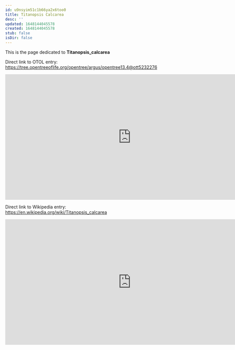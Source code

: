 ```yaml
---
id: u9nsyim51c1b66ya2x6too0
title: Titanopsis Calcarea
desc: ''
updated: 1648144045578
created: 1648144045578
stub: false
isDir: false
---
```

This is the page dedicated to **Titanopsis_calcarea**


Direct link to OTOL entry: https://tree.opentreeoflife.org/opentree/argus/opentree13.4@ott5232276



<html>
    <body>
    <iframe src="https://tree.opentreeoflife.org/opentree/argus/opentree13.4@ott5232276"
    width="800" height="400" frameborder="0" allowfullscreen> </iframe>
    </body>
</html>
    


Direct link to Wikipedia entry: https://en.wikipedia.org/wiki/Titanopsis_calcarea



<html>
    <body>
    <iframe src="https://en.wikipedia.org/wiki/Titanopsis_calcarea"
    width="800" height="400" frameborder="0" allowfullscreen> </iframe>
    </body>
</html>
    

